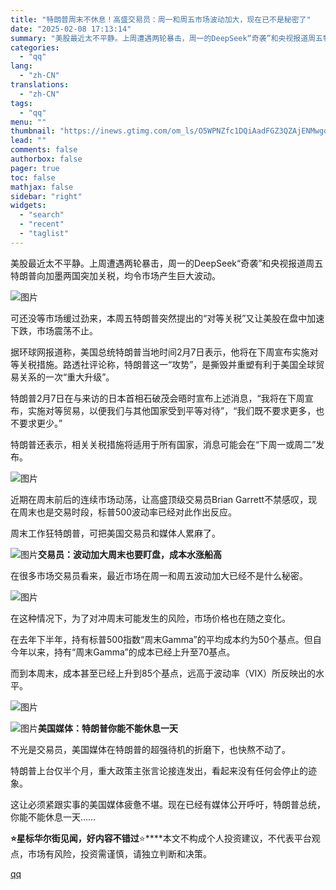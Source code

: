 ```yaml
---
title: "特朗普周末不休息！高盛交易员：周一和周五市场波动加大，现在已不是秘密了"
date: "2025-02-08 17:13:14"
summary: "美股最近太不平静。上周遭遇两轮暴击，周一的DeepSeek“奇袭”和央视报道周五特朗普向加墨两国突加..."
categories:
  - "qq"
lang:
  - "zh-CN"
translations:
  - "zh-CN"
tags:
  - "qq"
menu: ""
thumbnail: "https://inews.gtimg.com/om_ls/O5WPNZfc1DQiAadFGZ3QZAjENMwgqxqlndT2Yt1BiG4kAAA_640360/0"
lead: ""
comments: false
authorbox: false
pager: true
toc: false
mathjax: false
sidebar: "right"
widgets:
  - "search"
  - "recent"
  - "taglist"
---
```


美股最近太不平静。上周遭遇两轮暴击，周一的DeepSeek“奇袭”和央视报道周五特朗普向加墨两国突加关税，均令市场产生巨大波动。

![图片](https://inews.gtimg.com/om_bt/Oc7VF752kcX5W6-wRp2WCPG3QLaXCadoeNbUK7_Ll_OjUAA/641)

可还没等市场缓过劲来，本周五特朗普突然提出的“对等关税”又让美股在盘中加速下跌，市场震荡不止。

据环球网报道称，美国总统特朗普当地时间2月7日表示，他将在下周宣布实施对等关税措施。路透社评论称，特朗普这一“攻势”，是撕毁并重塑有利于美国全球贸易关系的一次“重大升级”。

特朗普2月7日在与来访的日本首相石破茂会晤时宣布上述消息，“我将在下周宣布，实施对等贸易，以便我们与其他国家受到平等对待”，“我们既不要求更多，也不要求更少。”

特朗普还表示，相关关税措施将适用于所有国家，消息可能会在“下周一或周二”发布。

![图片](https://inews.gtimg.com/om_bt/ORJQJqm4Y4d8lamx6y4Cf_9ARWncw689MFPTQSSVBY0HcAA/641)

近期在周末前后的连续市场动荡，让高盛顶级交易员Brian Garrett不禁感叹，现在周末也是交易时段，标普500波动率已经对此作出反应。

周末工作狂特朗普，可把美国交易员和媒体人累麻了。

  
![图片](https://inews.gtimg.com/om_bt/OmIg90ssUDvoWvzomqaWnMQIZ5chfX4IoeLkjqBy5YCnwAA/641)**交易员：波动加大周末也要盯盘，成本水涨船高**

在很多市场交易员看来，最近市场在周一和周五波动加大已经不是什么秘密。

![图片](https://inews.gtimg.com/om_bt/OSaREqso3pvEQPhT00TWSruCvN2fvj7JALKv3Z2vHxc60AA/641)

在这种情况下，为了对冲周末可能发生的风险，市场价格也在随之变化。

在去年下半年，持有标普500指数“周末Gamma”的平均成本约为50个基点。但自今年以来，持有“周末Gamma”的成本已经上升至70基点。

而到本周末，成本甚至已经上升到85个基点，远高于波动率（VIX）所反映出的水平。

![图片](https://inews.gtimg.com/om_bt/On2vSbSvuI4a09CESfO6Nyq2Gb5O4C-NT2y_BylYsyg7IAA/641)

  


![图片](https://inews.gtimg.com/om_bt/OabhTcopa9eYYreDEP4eMIEPxKte2jX81Dr-sAi2duNuYAA/641)**美国媒体：特朗普你能不能休息一天**

不光是交易员，美国媒体在特朗普的超强待机的折磨下，也快熬不动了。

特朗普上台仅半个月，重大政策主张言论接连发出，看起来没有任何会停止的迹象。

这让必须紧跟实事的美国媒体疲惫不堪。现在已经有媒体公开呼吁，特朗普总统，你能不能休息一天……

**⭐星标华尔街见闻，好内容不错过**⭐****本文不构成个人投资建议，不代表平台观点，市场有风险，投资需谨慎，请独立判断和决策。

[qq](https://new.qq.com/rain/a/20250208A06A7U00)
